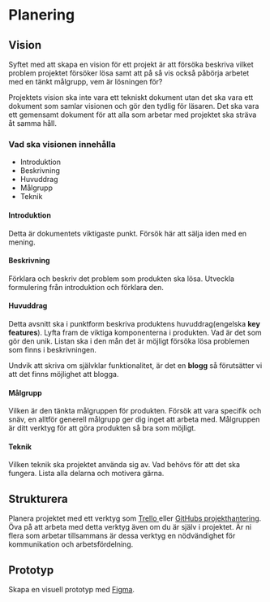 # Planering

## Vision

Syftet med att skapa en vision för ett projekt är att försöka beskriva vilket problem projektet försöker lösa samt att på så vis också påbörja arbetet med en tänkt målgrupp, vem är lösningen för?

Projektets vision ska inte vara ett tekniskt dokument utan det ska vara ett dokument som samlar visionen och gör den tydlig för läsaren. Det ska vara ett gemensamt dokument för att alla som arbetar med projektet ska sträva åt samma håll.

### Vad ska visionen innehålla

* Introduktion
* Beskrivning
* Huvuddrag
* Målgrupp
* Teknik

#### Introduktion

Detta är dokumentets viktigaste punkt. Försök här att sälja iden med en mening.

#### Beskrivning

Förklara och beskriv det problem som produkten ska lösa. Utveckla formulering från introduktion och förklara den.

#### Huvuddrag

Detta avsnitt ska i punktform beskriva produktens huvuddrag\(engelska **key features**\). Lyfta fram de viktiga komponenterna i produkten. Vad är det som gör den unik. Listan ska i den mån det är möjligt försöka lösa problemen som finns i beskrivningen.

Undvik att skriva om självklar funktionalitet, är det en **blogg** så förutsätter vi att det finns möjlighet att blogga.

#### Målgrupp

Vilken är den tänkta målgruppen för produkten. Försök att vara specifik och snäv, en alltför generell målgrupp ger dig inget att arbeta med. Målgruppen är ditt verktyg för att göra produkten så bra som möjligt.

#### Teknik

Vilken teknik ska projektet använda sig av. Vad behövs för att det ska fungera. Lista alla delarna och motivera gärna.

## Strukturera

Planera projektet med ett verktyg som [Trello ](https://trello.com/)eller [GitHubs projekthantering](https://github.com/features/project-management/). Öva på att arbeta med detta verktyg även om du är själv i projektet. Är ni flera som arbetar tillsammans är dessa verktyg en nödvändighet för kommunikation och arbetsfördelning.

## Prototyp

Skapa en visuell prototyp med [Figma](https://www.figma.com/).

